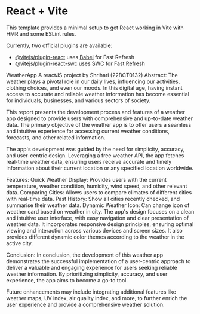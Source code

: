 # React + Vite

This template provides a minimal setup to get React working in Vite with HMR and some ESLint rules.

Currently, two official plugins are available:

- [@vitejs/plugin-react](https://github.com/vitejs/vite-plugin-react/blob/main/packages/plugin-react/README.md) uses [Babel](https://babeljs.io/) for Fast Refresh
- [@vitejs/plugin-react-swc](https://github.com/vitejs/vite-plugin-react-swc) uses [SWC](https://swc.rs/) for Fast Refresh


WeatherApp
A reactJS project by Shrihari (22BCT0132)
Abstract:
The weather plays a pivotal role in our daily lives, influencing our activities, clothing choices, and even our moods. In this digital age, having instant access to accurate and reliable weather information has become essential for individuals, businesses, and various sectors of society.

This report presents the development process and features of a weather app designed to provide users with comprehensive and up-to-date weather data. The primary objective of the weather app is to offer users a seamless and intuitive experience for accessing current weather conditions, forecasts, and other related information.

The app's development was guided by the need for simplicity, accuracy, and user-centric design. Leveraging a free weather API, the app fetches real-time weather data, ensuring users receive accurate and timely information about their current location or any specified location worldwide.

Features:
Quick Weather Display: Provides users with the current temperature, weather condition, humidity, wind speed, and other relevant data.
Comparing Cities: Allows users to compare climates of different cities with real-time data.
Past History: Show all cities recently checked, and summarise their weather data.
Dynamic Weather Icon: Can change icon of weather card based on weather in city.
The app's design focuses on a clean and intuitive user interface, with easy navigation and clear presentation of weather data. It incorporates responsive design principles, ensuring optimal viewing and interaction across various devices and screen sizes. It also provides different dynamic color themes according to the weather in the active city.

Conclusion:
In conclusion, the development of this weather app demonstrates the successful implementation of a user-centric approach to deliver a valuable and engaging experience for users seeking reliable weather information. By prioritizing simplicity, accuracy, and user experience, the app aims to become a go-to tool.

Future enhancements may include integrating additional features like weather maps, UV index, air quality index, and more, to further enrich the user experience and provide a comprehensive weather solution.

